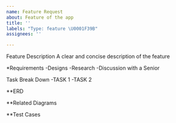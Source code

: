 ```yaml
---
name: Feature Request
about: Feature of the app
title: ''
labels: "Type: feature \U0001F39B️"
assignees: ''

---
```


Feature Description
A clear and concise description of the feature

*Requirements
-Designs
-Research
-Discussion with a Senior

Task Break Down
-TASK 1
-TASK 2

**ERD 

**Related Diagrams 

**Test Cases
